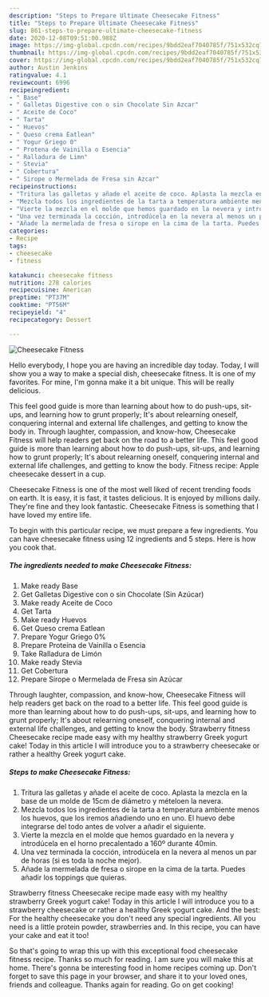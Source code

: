 ```yaml
---
description: "Steps to Prepare Ultimate Cheesecake Fitness"
title: "Steps to Prepare Ultimate Cheesecake Fitness"
slug: 861-steps-to-prepare-ultimate-cheesecake-fitness
date: 2020-12-08T09:51:00.988Z
image: https://img-global.cpcdn.com/recipes/9bdd2eaf7040785f/751x532cq70/cheesecake-fitness-foto-principal.jpg
thumbnail: https://img-global.cpcdn.com/recipes/9bdd2eaf7040785f/751x532cq70/cheesecake-fitness-foto-principal.jpg
cover: https://img-global.cpcdn.com/recipes/9bdd2eaf7040785f/751x532cq70/cheesecake-fitness-foto-principal.jpg
author: Austin Jenkins
ratingvalue: 4.1
reviewcount: 6996
recipeingredient:
- " Base"
- " Galletas Digestive con o sin Chocolate Sin Azcar"
- " Aceite de Coco"
- " Tarta"
- " Huevos"
- " Queso crema Eatlean"
- " Yogur Griego 0"
- " Protena de Vainilla o Esencia"
- " Ralladura de Limn"
- " Stevia"
- " Cobertura"
- " Sirope o Mermelada de Fresa sin Azcar"
recipeinstructions:
- "Tritura las galletas y añade el aceite de coco. Aplasta la mezcla en la base de un molde de 15cm de diámetro y mételoen la nevera."
- "Mezcla todos los ingredientes de la tarta a temperatura ambiente menos los huevos, que los iremos añadiendo uno en uno. El huevo debe integrarse del todo antes de volver a añadir el siguiente."
- "Vierte la mezcla en el molde que hemos guardado en la nevera y introdúcela en el horno precalentado a 160º durante 40min."
- "Una vez terminada la cocción, introdúcela en la nevera al menos un par de horas (si es toda la noche mejor)."
- "Añade la mermelada de fresa o sirope en la cima de la tarta. Puedes añadir los toppings que quieras."
categories:
- Recipe
tags:
- cheesecake
- fitness

katakunci: cheesecake fitness 
nutrition: 278 calories
recipecuisine: American
preptime: "PT37M"
cooktime: "PT56M"
recipeyield: "4"
recipecategory: Dessert

---
```



![Cheesecake Fitness](https://img-global.cpcdn.com/recipes/9bdd2eaf7040785f/751x532cq70/cheesecake-fitness-foto-principal.jpg)

Hello everybody, I hope you are having an incredible day today. Today, I will show you a way to make a special dish, cheesecake fitness. It is one of my favorites. For mine, I'm gonna make it a bit unique. This will be really delicious.

This feel good guide is more than learning about how to do push-ups, sit-ups, and learning how to grunt properly; It&#39;s about relearning oneself, conquering internal and external life challenges, and getting to know the body in. Through laughter, compassion, and know-how, Cheesecake Fitness will help readers get back on the road to a better life. This feel good guide is more than learning about how to do push-ups, sit-ups, and learning how to grunt properly; It&#39;s about relearning oneself, conquering internal and external life challenges, and getting to know the body. Fitness recipe: Apple cheesecake dessert in a cup.

Cheesecake Fitness is one of the most well liked of recent trending foods on earth. It is easy, it is fast, it tastes delicious. It is enjoyed by millions daily. They're fine and they look fantastic. Cheesecake Fitness is something that I have loved my entire life.


To begin with this particular recipe, we must prepare a few ingredients. You can have cheesecake fitness using 12 ingredients and 5 steps. Here is how you cook that.

<!--inarticleads1-->

##### The ingredients needed to make Cheesecake Fitness:

1. Make ready  Base
1. Get  Galletas Digestive con o sin Chocolate (Sin Azúcar)
1. Make ready  Aceite de Coco
1. Get  Tarta
1. Make ready  Huevos
1. Get  Queso crema Eatlean
1. Prepare  Yogur Griego 0%
1. Prepare  Proteína de Vainilla o Esencia
1. Take  Ralladura de Limón
1. Make ready  Stevia
1. Get  Cobertura
1. Prepare  Sirope o Mermelada de Fresa sin Azúcar


Through laughter, compassion, and know-how, Cheesecake Fitness will help readers get back on the road to a better life. This feel good guide is more than learning about how to do push-ups, sit-ups, and learning how to grunt properly; It&#39;s about relearning oneself, conquering internal and external life challenges, and getting to know the body. Strawberry fitness Cheesecake recipe made easy with my healthy strawberry Greek yogurt cake! Today in this article I will introduce you to a strawberry cheesecake or rather a healthy Greek yogurt cake. 

<!--inarticleads2-->

##### Steps to make Cheesecake Fitness:

1. Tritura las galletas y añade el aceite de coco. Aplasta la mezcla en la base de un molde de 15cm de diámetro y mételoen la nevera.
1. Mezcla todos los ingredientes de la tarta a temperatura ambiente menos los huevos, que los iremos añadiendo uno en uno. El huevo debe integrarse del todo antes de volver a añadir el siguiente.
1. Vierte la mezcla en el molde que hemos guardado en la nevera y introdúcela en el horno precalentado a 160º durante 40min.
1. Una vez terminada la cocción, introdúcela en la nevera al menos un par de horas (si es toda la noche mejor).
1. Añade la mermelada de fresa o sirope en la cima de la tarta. Puedes añadir los toppings que quieras.


Strawberry fitness Cheesecake recipe made easy with my healthy strawberry Greek yogurt cake! Today in this article I will introduce you to a strawberry cheesecake or rather a healthy Greek yogurt cake. And the best: For the healthy cheesecake you don&#39;t need any special ingredients. All you need is a little protein powder, strawberries and. In this recipe, you can have your cake and eat it too! 

So that's going to wrap this up with this exceptional food cheesecake fitness recipe. Thanks so much for reading. I am sure you will make this at home. There's gonna be interesting food in home recipes coming up. Don't forget to save this page in your browser, and share it to your loved ones, friends and colleague. Thanks again for reading. Go on get cooking!
